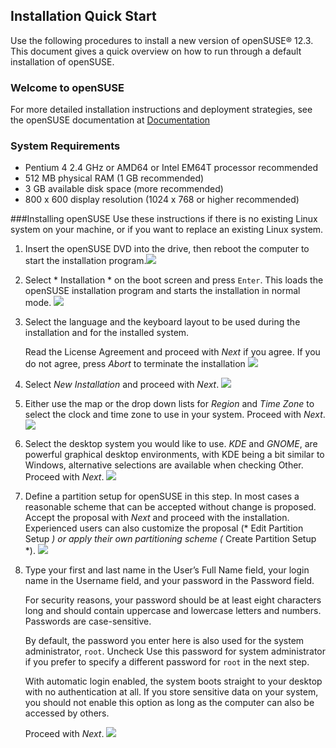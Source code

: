 ## Installation Quick Start
Use the following procedures to install a new version of openSUSE® 12.3. This document gives a quick overview on how to run through a default installation of openSUSE.

### Welcome to openSUSE
For more detailed installation instructions and deployment strategies, see the openSUSE documentation at [Documentation](http://doc.opensuse.org/)

### System Requirements
* Pentium 4 2.4 GHz or AMD64 or Intel EM64T processor recommended
* 512 MB physical RAM (1 GB recommended)
* 3 GB available disk space (more recommended)
* 800 x 600 display resolution (1024 x 768 or higher recommended)

###Installing openSUSE
Use these instructions if there is no existing Linux system on your machine, or if you want to replace an existing Linux system.

1. Insert the openSUSE DVD into the drive, then reboot the computer to start the installation program.![](https://onedrive.live.com/redir?resid=A92B53EFBBBE095E%21108)
2. Select * Installation * on the boot screen and press `Enter`. This loads the openSUSE installation program and starts the installation in normal mode.
![](https://lh6.googleusercontent.com/FFLrNFDv71sn4_1or5Bg1iRjIxB0HvdQnz0_X94o4fxP-wQT7dQnaowoc6u_rexpzdv4PGXZuuM)

3. Select the language and the keyboard layout to be used during the installation and for the installed system.

    Read the License Agreement and proceed with *Next* if you agree. If you do not agree, press *Abort* to terminate the installation ![](https://lh5.googleusercontent.com/GEBS2UTgSoHC0-F3hczkb2pPOe_c1BRaA4rEgJUGwRolAf2fRErnew0ghxedZ1n92T3yh4yKn9Q)

4. Select *New Installation* and proceed with *Next*.
![](https://lh4.googleusercontent.com/NuNywCHIrCpzSrKe-vIZIaKVP3XXNAsgZ68fRRO2iOG1UzrBCryNsrBPrVEUTlZaX_WGGqqDHL4)

5. Either use the map or the drop down lists for *Region* and *Time Zone* to select the clock and time zone to use in your system. Proceed with *Next*.
![](https://drive.google.com/file/d/0B7OT7EKEiRj6UlNrUVRSZ3BTZXc/edit?usp=sharing)

6. Select the desktop system you would like to use. *KDE* and *GNOME*, are powerful graphical desktop environments, with KDE being a bit similar to Windows, alternative selections are available when checking Other. Proceed with *Next*.
![](https://lh5.googleusercontent.com/vmTmQ2YKffC4R0vF5InKo-CsDxw5O3kOMtht7aS1aDKPoFiC8oxXXeUVcRqLy1EX3U4c)

7. Define a partition setup for openSUSE in this step. In most cases a reasonable scheme that can be accepted without change is proposed. Accept the proposal with *Next* and proceed with the installation. Experienced users can also customize the proposal (* Edit Partition Setup *) or apply their own partitioning scheme (* Create Partition Setup *).
![](https://lh3.googleusercontent.com/oVWu97YSGQinLPIJT-npvIW9mUFebDig_PgaODIJF5nt-TRneOYNBYNiSElAYV_YfY8V)

8.  Type your first and last name in the User’s Full Name field, your login name in the Username field, and your password in the Password field.

    For security reasons, your password should be at least eight characters long and should contain uppercase and lowercase letters and numbers. Passwords are case-sensitive.

    By default, the password you enter here is also used for the system administrator, `root`. Uncheck Use this password for system administrator if you prefer to specify a different password for `root` in the next step.

    With automatic login enabled, the system boots straight to your desktop with no authentication at all. If you store sensitive data on your system, you should not enable this option as long as the computer can also be accessed by others.

    Proceed with *Next*.
![](https://lh5.googleusercontent.com/1d5KGHonF7EbDRC8vynUk5YYt0ioMtA4ZeAzLWD576jsimDDhMctrjjWrJS-Y7tsNg_r)
